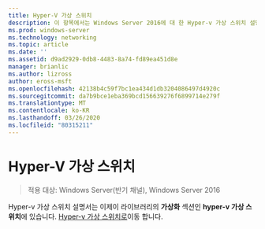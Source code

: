 ```yaml
---
title: Hyper-V 가상 스위치
description: 이 항목에서는 Windows Server 2016에 대 한 Hyper-v 가상 스위치 설명서에 대 한 링크를 제공 합니다.
ms.prod: windows-server
ms.technology: networking
ms.topic: article
ms.date: ''
ms.assetid: d9ad2929-0db8-4483-8a74-fd89ea451d8e
manager: brianlic
ms.author: lizross
author: eross-msft
ms.openlocfilehash: 42138b4c59f7bc1ea434d1db3204086497d4920c
ms.sourcegitcommit: da7b9bce1eba369bcd156639276f6899714e279f
ms.translationtype: MT
ms.contentlocale: ko-KR
ms.lasthandoff: 03/26/2020
ms.locfileid: "80315211"
---
```

# <a name="hyper-v-virtual-switch"></a>Hyper-V 가상 스위치

>적용 대상: Windows Server(반기 채널), Windows Server 2016

Hyper-v 가상 스위치 설명서는 이제이 라이브러리의 **가상화** 섹션인 **hyper-v 가상 스위치**에 있습니다. [Hyper-v 가상 스위치로](https://docs.microsoft.com/windows-server/virtualization/hyper-v-virtual-switch/hyper-v-virtual-switch)이동 합니다.